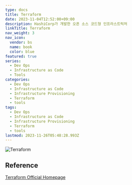```yaml
---
type: docs
title: Terraform
date: 2023-11-04T12:52:00+09:00
description: HashiCorp가 개발한 오픈 소스 코드형 인프라스트럭처
linkTitle: Terraform
nav_weight: 3
nav_icon:
  vendor: bs
  name: book
  color: blue
featured: true
series:
  - Dev Ops
  - Infrastructure as Code
  - Tools
categories:
  - Dev Ops
  - Infrastructure as Code
  - Infrastructure Provisioning
  - Terraform
  - tools
tags:
  - Dev Ops
  - Infrastructure as Code
  - Infrastructure Provisioning
  - Terraform
  - tools
lastmod: 2023-11-26T05:48:28.993Z
---
```


![Terraform](/dev-ops/what-is-terraform.webp "https://www.scaler.com/topics/aws/terraform-aws/")

## Reference

[Terraform Official Homepage](https://www.terraform.io/)
